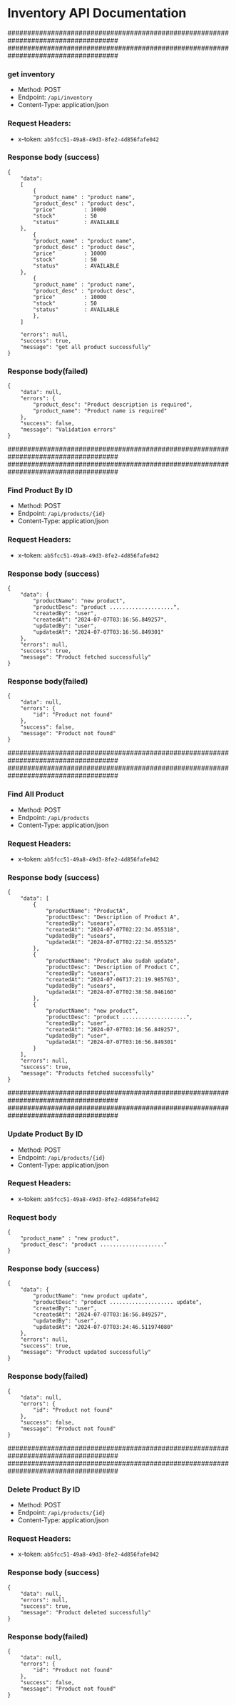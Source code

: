 # Inventory API Documentation

####################################################################################
####################################################################################

### get inventory

- Method: POST
- Endpoint: `/api/inventory`
- Content-Type: application/json

### Request Headers:

  - x-token: `ab5fcc51-49a8-49d3-8fe2-4d856fafe042`

### Response body (success)

```
{
    "data": 
    [
        {
        "product_name" : "product name",
        "product_desc" : "product desc",
        "price"         : 10000
        "stock"         : 50
        "status"        : AVAILABLE
    },
        {
        "product_name" : "product name",
        "product_desc" : "product desc",
        "price"         : 10000
        "stock"         : 50
        "status"        : AVAILABLE
    },
        {
        "product_name" : "product name",
        "product_desc" : "product desc",
        "price"         : 10000
        "stock"         : 50
        "status"        : AVAILABLE
        },
    ]

    "errors": null,
    "success": true,
    "message": "get all product successfully"
}
```
### Response body(failed)

```
{
    "data": null,
    "errors": {
        "product_desc": "Product description is required",
        "product_name": "Product name is required"
    },
    "success": false,
    "message": "Validation errors"
}
```

####################################################################################
####################################################################################

### Find Product By ID

- Method: POST
- Endpoint: `/api/products/{id}`
- Content-Type: application/json


### Request Headers:

  - x-token: `ab5fcc51-49a8-49d3-8fe2-4d856fafe042`

### Response body (success)

```
{
    "data": {
        "productName": "new product",
        "productDesc": "product ....................",
        "createdBy": "user",
        "createdAt": "2024-07-07T03:16:56.849257",
        "updatedBy": "user",
        "updatedAt": "2024-07-07T03:16:56.849301"
    },
    "errors": null,
    "success": true,
    "message": "Product fetched successfully"
}
```
### Response body(failed)

```
{
    "data": null,
    "errors": {
        "id": "Product not found"
    },
    "success": false,
    "message": "Product not found"
}
```
####################################################################################
####################################################################################

### Find All Product

- Method: POST
- Endpoint: `/api/products`
- Content-Type: application/json

### Request Headers:

  - x-token: `ab5fcc51-49a8-49d3-8fe2-4d856fafe042`

### Response body (success)

```
{
    "data": [
        {
            "productName": "ProductA",
            "productDesc": "Description of Product A",
            "createdBy": "usears",
            "createdAt": "2024-07-07T02:22:34.055318",
            "updatedBy": "usears",
            "updatedAt": "2024-07-07T02:22:34.055325"
        },
        {
            "productName": "Product aku sudah update",
            "productDesc": "Description of Product C",
            "createdBy": "usears",
            "createdAt": "2024-07-06T17:21:19.985763",
            "updatedBy": "usears",
            "updatedAt": "2024-07-07T02:38:58.046160"
        },
        {
            "productName": "new product",
            "productDesc": "product ....................",
            "createdBy": "user",
            "createdAt": "2024-07-07T03:16:56.849257",
            "updatedBy": "user",
            "updatedAt": "2024-07-07T03:16:56.849301"
        }
    ],
    "errors": null,
    "success": true,
    "message": "Products fetched successfully"
}
```

####################################################################################
####################################################################################

### Update Product By ID

- Method: POST
- Endpoint: `/api/products/{id}`
- Content-Type: application/json

### Request Headers:

  - x-token: `ab5fcc51-49a8-49d3-8fe2-4d856fafe042`


### Request body

```
{
    "product_name" : "new product",
    "product_desc": "product ...................."
}

```
### Response body (success)

```
{
    "data": {
        "productName": "new product update",
        "productDesc": "product .................... update",
        "createdBy": "user",
        "createdAt": "2024-07-07T03:16:56.849257",
        "updatedBy": "user",
        "updatedAt": "2024-07-07T03:24:46.511974080"
    },
    "errors": null,
    "success": true,
    "message": "Product updated successfully"
}
```
### Response body(failed)

```
{
    "data": null,
    "errors": {
        "id": "Product not found"
    },
    "success": false,
    "message": "Product not found"
}
```


####################################################################################
####################################################################################

### Delete Product By ID

- Method: POST
- Endpoint: `/api/products/{id}`
- Content-Type: application/json

### Request Headers:

  - x-token: `ab5fcc51-49a8-49d3-8fe2-4d856fafe042`

### Response body (success)

```
{
    "data": null,
    "errors": null,
    "success": true,
    "message": "Product deleted successfully"
}
```
### Response body(failed)

```
{
    "data": null,
    "errors": {
        "id": "Product not found"
    },
    "success": false,
    "message": "Product not found"
}
```

